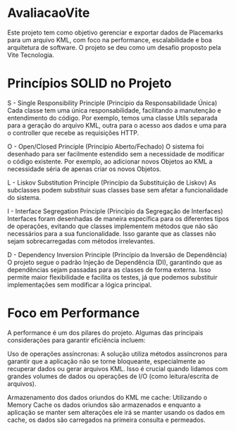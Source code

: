 # AvaliacaoVite
 
Este projeto tem como objetivo gerenciar e exportar dados de Placemarks para um arquivo KML, com foco na performance, escalabilidade e boa arquitetura de software. 
O projeto se deu como um desafio proposto pela Vite Tecnologia.

# Princípios SOLID no Projeto
S - Single Responsibility Principle (Princípio da Responsabilidade Única)
Cada classe tem uma única responsabilidade, facilitando a manutenção e entendimento do código. Por exemplo, temos uma classe Utils separada para a geração do arquivo KML, outra para o acesso aos dados e uma para o controller que recebe as requisições HTTP.

O - Open/Closed Principle (Princípio Aberto/Fechado)
O sistema foi desenhado para ser facilmente estendido sem a necessidade de modificar o código existente. Por exemplo, ao adicionar novos Objetos ao KML a necessidade séria de apenas criar os novos Objetos.

L - Liskov Substitution Principle (Princípio da Substituição de Liskov)
As subclasses podem substituir suas classes base sem afetar a funcionalidade do sistema. 

I - Interface Segregation Principle (Princípio da Segregação de Interfaces)
Interfaces foram desenhadas de maneira específica para os diferentes tipos de operações, evitando que classes implementem métodos que não são necessários para a sua funcionalidade. Isso garante que as classes não sejam sobrecarregadas com métodos irrelevantes.

D - Dependency Inversion Principle (Princípio da Inversão de Dependência)
O projeto segue o padrão Injeção de Dependência (DI), garantindo que as dependências sejam passadas para as classes de forma externa. Isso permite maior flexibilidade e facilita os testes, já que podemos substituir implementações sem modificar a lógica principal.

# Foco em Performance
A performance é um dos pilares do projeto. Algumas das principais considerações para garantir eficiência incluem:

Uso de operações assíncronas: A solução utiliza métodos assíncronos para garantir que a aplicação não se torne bloqueante, especialmente ao recuperar dados ou gerar arquivos KML. Isso é crucial quando lidamos com grandes volumes de dados ou operações de I/O (como leitura/escrita de arquivos).

Armazenamento dos dados oriundos do KML me cache: Utilizando o Memory Cache os dados oriundos são armazenados e enquanto a aplicação se manter sem alterações ele irá se manter usando os dados em cache, os dados são carregados na primeira consulta e permeados.
